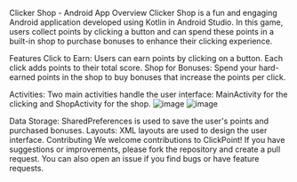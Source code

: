 Clicker Shop - Android App
Overview
Clicker Shop is a fun and engaging Android application developed using Kotlin in Android Studio. In this game, users collect points by clicking a button and can spend these points in a built-in shop to purchase bonuses to enhance their clicking experience.

Features
Click to Earn: Users can earn points by clicking on a button. Each click adds points to their total score.
Shop for Bonuses: Spend your hard-earned points in the shop to buy bonuses that increase the points per click.

Activities: Two main activities handle the user interface: MainActivity for the clicking and ShopActivity for the shop.
![image](https://github.com/Semat77/Clicker_Shop/assets/100786337/a958501a-e4cc-470d-8160-8f7740cf037d)
![image](https://github.com/Semat77/Clicker_Shop/assets/100786337/c570925d-086e-495b-be52-5859e4f50811)

Data Storage: SharedPreferences is used to save the user's points and purchased bonuses.
Layouts: XML layouts are used to design the user interface.
Contributing
We welcome contributions to ClickPoint! If you have suggestions or improvements, please fork the repository and create a pull request. You can also open an issue if you find bugs or have feature requests.
